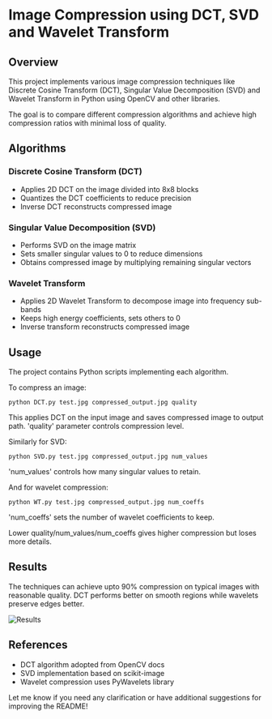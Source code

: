 # Image Compression using DCT, SVD and Wavelet Transform

## Overview

This project implements various image compression techniques like Discrete Cosine Transform (DCT), Singular Value Decomposition (SVD) and Wavelet Transform in Python using OpenCV and other libraries. 

The goal is to compare different compression algorithms and achieve high compression ratios with minimal loss of quality.

## Algorithms

### Discrete Cosine Transform (DCT)

- Applies 2D DCT on the image divided into 8x8 blocks
- Quantizes the DCT coefficients to reduce precision
- Inverse DCT reconstructs compressed image

### Singular Value Decomposition (SVD)

- Performs SVD on the image matrix
- Sets smaller singular values to 0 to reduce dimensions
- Obtains compressed image by multiplying remaining singular vectors

### Wavelet Transform 

- Applies 2D Wavelet Transform to decompose image into frequency sub-bands
- Keeps high energy coefficients, sets others to 0 
- Inverse transform reconstructs compressed image

## Usage

The project contains Python scripts implementing each algorithm.

To compress an image:

```
python DCT.py test.jpg compressed_output.jpg quality
```

This applies DCT on the input image and saves compressed image to output path. 'quality' parameter controls compression level.

Similarly for SVD:

```
python SVD.py test.jpg compressed_output.jpg num_values
``` 

'num_values' controls how many singular values to retain.

And for wavelet compression:

```
python WT.py test.jpg compressed_output.jpg num_coeffs 
```

'num_coeffs' sets the number of wavelet coefficients to keep.

Lower quality/num_values/num_coeffs gives higher compression but loses more details.

## Results

The techniques can achieve upto 90% compression on typical images with reasonable quality. DCT performs better on smooth regions while wavelets preserve edges better.

![Results](results.png)

## References

- DCT algorithm adopted from OpenCV docs
- SVD implementation based on scikit-image 
- Wavelet compression uses PyWavelets library

Let me know if you need any clarification or have additional suggestions for improving the README!
